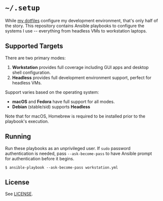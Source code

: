 # `~/.setup`

While [my dotfiles][0] configure my development environment, that's only half
of the story. This repository contains Ansible playbooks to configure the
systems I use -- everything from headless VMs to workstation laptops.

[0]: https://github.com/alexblackie/dotfiles

## Supported Targets

There are two primary modes:

1. **Workstation** provides full coverage including GUI apps and desktop shell configuration.
2. **Headless** provides full development environment support, perfect for headless VMs.

Support varies based on the operating system:

- **macOS** and **Fedora** have full support for all modes.
- **Debian** (stable/sid) supports **Headless**

Note that for macOS, Homebrew is required to be installed prior to the
playbook's execution.

## Running

Run these playbooks as an unprivileged user. If `sudo` password authentication
is needed, pass `--ask-become-pass` to have Ansible prompt for authentication
before it begins.

```
$ ansible-playbook --ask-become-pass workstation.yml
```

## License

See [LICENSE](./LICENSE).
